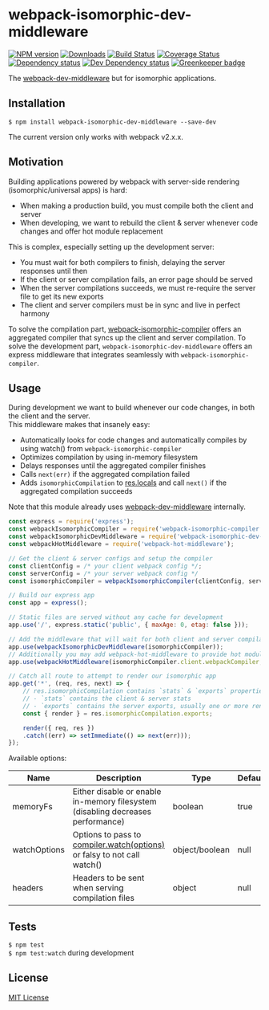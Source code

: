 # webpack-isomorphic-dev-middleware

[![NPM version][npm-image]][npm-url] [![Downloads][downloads-image]][npm-url] [![Build Status][travis-image]][travis-url] [![Coverage Status][codecov-image]][codecov-url] [![Dependency status][david-dm-image]][david-dm-url] [![Dev Dependency status][david-dm-dev-image]][david-dm-dev-url] [![Greenkeeper badge][greenkeeper-image]][greenkeeper-url]

[npm-url]:https://npmjs.org/package/webpack-isomorphic-dev-middleware
[npm-image]:http://img.shields.io/npm/v/webpack-isomorphic-dev-middleware.svg
[downloads-image]:http://img.shields.io/npm/dm/webpack-isomorphic-dev-middleware.svg
[travis-url]:https://travis-ci.org/moxystudio/webpack-isomorphic-dev-middleware
[travis-image]:http://img.shields.io/travis/moxystudio/webpack-isomorphic-dev-middleware/master.svg
[codecov-url]:https://codecov.io/gh/moxystudio/webpack-isomorphic-dev-middleware
[codecov-image]:https://img.shields.io/codecov/c/github/moxystudio/webpack-isomorphic-dev-middleware/master.svg
[david-dm-url]:https://david-dm.org/moxystudio/webpack-isomorphic-dev-middleware
[david-dm-image]:https://img.shields.io/david/moxystudio/webpack-isomorphic-dev-middleware.svg
[david-dm-dev-url]:https://david-dm.org/moxystudio/webpack-isomorphic-dev-middleware#info=devDependencies
[david-dm-dev-image]:https://img.shields.io/david/dev/moxystudio/webpack-isomorphic-dev-middleware.svg
[greenkeeper-image]:https://badges.greenkeeper.io/moxystudio/webpack-isomorphic-dev-middleware.svg
[greenkeeper-url]:https://greenkeeper.io

The [webpack-dev-middleware](https://github.com/webpack/webpack-dev-middleware) but for isomorphic applications.


## Installation

`$ npm install webpack-isomorphic-dev-middleware --save-dev`

The current version only works with webpack v2.x.x.


## Motivation

Building applications powered by webpack with server-side rendering (isomorphic/universal apps) is hard:

- When making a production build, you must compile both the client and server
- When developing, we want to rebuild the client & server whenever code changes and offer hot module replacement

This is complex, especially setting up the development server:

- You must wait for both compilers to finish, delaying the server responses until then
- If the client or server compilation fails, an error page should be served
- When the server compilations succeeds, we must re-require the server file to get its new exports
- The client and server compilers must be in sync and live in perfect harmony

To solve the compilation part, [webpack-isomorphic-compiler](https://github.com/moxystudio/webpack-isomorphic-compiler) offers an aggregated compiler that syncs up the client and server compilation.
To solve the development part, `webpack-isomorphic-dev-middleware` offers an express middleware that integrates seamlessly with `webpack-isomorphic-compiler`.


## Usage

During development we want to build whenever our code changes, in both the client and the server.   
This middleware makes that insanely easy:

- Automatically looks for code changes and automatically compiles by using watch() from `webpack-isomorphic-compiler`
- Optimizes compilation by using in-memory filesystem
- Delays responses until the aggregated compiler finishes
- Calls `next(err)` if the aggregated compilation failed
- Adds `isomorphicCompilation` to [res.locals](https://expressjs.com/en/api.html#res.locals) and call `next()` if the aggregated compilation succeeds

Note that this module already uses [webpack-dev-middleware](https://github.com/webpack/webpack-dev-middleware) internally.


```js
const express = require('express');
const webpackIsomorphicCompiler = require('webpack-isomorphic-compiler');
const webpackIsomorphicDevMiddleware = require('webpack-isomorphic-dev-middleware');
const webpackHotMiddleware = require('webpack-hot-middleware');

// Get the client & server configs and setup the compiler
const clientConfig = /* your client webpack config */;
const serverConfig = /* your server webpack config */
const isomorphicCompiler = webpackIsomorphicCompiler(clientConfig, serverConfig);

// Build our express app
const app = express();

// Static files are served without any cache for development
app.use('/', express.static('public', { maxAge: 0, etag: false }));

// Add the middleware that will wait for both client and server compilations to be ready
app.use(webpackIsomorphicDevMiddleware(isomorphicCompiler));
// Additionally you may add webpack-hot-middleware to provide hot module replacement
app.use(webpackHotMiddleware(isomorphicCompiler.client.webpackCompiler, { quiet: true }));

// Catch all route to attempt to render our isomorphic app
app.get('*', (req, res, next) => {
    // res.isomorphicCompilation contains `stats` & `exports` properties:
    // - `stats` contains the client & server stats
    // - `exports` contains the server exports, usually one or more render functions
    const { render } = res.isomorphicCompilation.exports;

    render({ req, res })
    .catch((err) => setImmediate(() => next(err)));
});
```

Available options:

| Name   | Description   | Type     | Default |
| ------ | ------------- | -------- | ------- |
| memoryFs | Either disable or enable in-memory filesystem (disabling decreases performance) | boolean | true |
| watchOptions | Options to pass to [compiler.watch(options)](https://github.com/moxystudio/webpack-isomorphic-compiler#watchoptions-handler) or falsy to not call watch() | object/boolean | null |
| headers | Headers to be sent when serving compilation files | object | null |


## Tests

`$ npm test`   
`$ npm test:watch` during development


## License

[MIT License](http://opensource.org/licenses/MIT)
